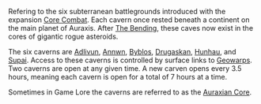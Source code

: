 Refering to the six subterranean battlegrounds introduced with the
expansion [Core Combat](../items/Core_Combat.md). Each cavern once rested
beneath a continent on the main planet of Auraxis. After [The
Bending](../etc/The_Bending.md), these caves now exist in the cores of
gigantic rogue asteroids.

The six caverns are [Adlivun](Adlivun.md),
[Annwn](Annwn.md), [Byblos](Byblos.md),
[Drugaskan](Drugaskan.md), [Hunhau](Hunhau.md), and
[Supai](Supai.md). Access to these caverns is controlled by
surface links to [Geowarps](Geowarp.md). Two caverns are open at
any given time. A new carven opens every 3.5 hours, meaning each cavern
is open for a total of 7 hours at a time.

Sometimes in Game Lore the caverns are referred to as the [Auraxian
Core](../items/Auraxian_Core.md).

<!--[Category:Locations](Category:Locations.md)-->
